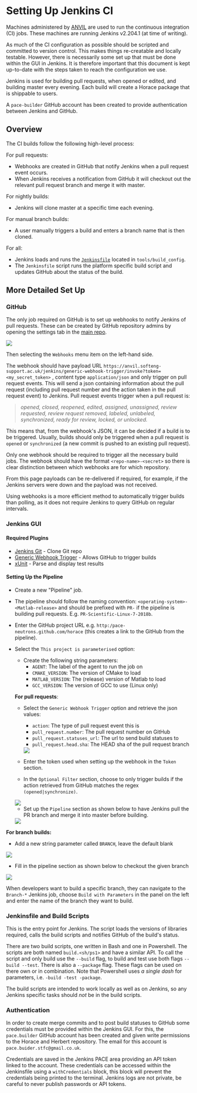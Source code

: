 # Setting Up Jenkins CI

Machines administered by [ANVIL](https://anvil.softeng-support.ac.uk/) are used
to run the continuous integration (CI) jobs. These machines are running
Jenkins v2.204.1 (at time of writing).

As much of the CI configuration as possible should be scripted and committed to
version control. This makes things re-creatable and locally testable. However,
there is necessarily some set up that must be done within the GUI in Jenkins.
It is therefore important that this document is kept up-to-date with the steps
taken to reach the configuration we use.

Jenkins is used for building pull requests, when opened or edited, and building
master every evening. Each build will create a Horace package that is shippable
to users.

A `pace-builder` GitHub account has been created to provide authentication
between Jenkins and GitHub.

## Overview

The CI builds follow the following high-level process:

For pull requests:

  - Webhooks are created in GitHub that notify Jenkins when a pull request event
  occurs.
  - When Jenkins receives a notification from GitHub it will checkout out the
  relevant pull request branch and merge it with master.

For nightly builds:

  - Jenkins will clone master at a specific time each evening.

For manual branch builds:

  - A user manually triggers a build and enters a branch name that is then cloned.

For all:

  - Jenkins loads and runs the [`Jenkinsfile`](./../../tools/build_config/Jenkinsfile)
  located in `tools/build_config`.
  - The `Jenkinsfile` script runs the platform specific build script and updates
  GitHub about the status of the build.

## More Detailed Set Up

### GitHub

The only job required on GitHub is to set up webhooks to notify Jenkins of pull
requests. These can be created by GitHub repository admins by opening the
settings tab in the [main repo](https://github.com/pace-neutrons/Horace).

<img src="./images/08_github_settings.png">

Then selecting the `Webhooks` menu item on the left-hand side.

The webhook should have payload URL
`https://anvil.softeng-support.ac.uk/jenkins/generic-webhook-trigger/invoke?token=<my_secret_token>`
, content type `application/json` and only trigger on pull request events. This
will send a json containing information about the pull request (including pull
request number and the action taken in the pull request event) to Jenkins. Pull
request events trigger when a pull request is:

> *opened, closed, reopened, edited, assigned, unassigned, review requested,
> review request removed, labeled, unlabeled, synchronized, ready for review,
> locked, or unlocked.*

This means that, from the webhook's JSON, it can be decided if a build is to be
triggered. Usually, builds should only be triggered when a pull request is `opened`
or `synchronized` (a new commit is pushed to an existing pull request).

Only one webhook should be required to trigger all the necessary build jobs.
The webhook should have the format `<repo-name>-<secret>` so there is clear
distinction between which webhooks are for which repository.

From this page payloads can be re-delivered if required, for example, if the
Jenkins servers were down and the payload was not received.

Using webhooks is a more efficient method to automatically trigger builds than
polling, as it does not require Jenkins to query GitHub on regular intervals.

### Jenkins GUI

#### Required Plugins

- [Jenkins Git](https://plugins.jenkins.io/git) - Clone Git repo
- [Generic Webhook Trigger](https://plugins.jenkins.io/generic-webhook-trigger) -
Allows GitHub to trigger builds
- [xUnit](https://plugins.jenkins.io/xunit) - Parse and display test results

#### Setting Up the Pipeline

- Create a new "Pipeline" job.
- The pipeline should follow the naming convention: `<operating-system>-<Matlab-release>`
and should be prefixed with `PR-` if the pipeline is building pull requests. E.g.
`PR-Scientific-Linux-7-2018b`.
- Enter the GitHub project URL e.g. `http:/pace-neutrons.github.com/horace`
(this creates a link to the GitHub from the pipeline).
- Select the `This project is parameterised` option:
    - Create the following string parameters:
        - `AGENT`: The label of the agent to run the job on
        - `CMAKE_VERSION`: The version of CMake to load
        - `MATLAB_VERSION`: The (release) version of Matlab to load
        - `GCC_VERSION`: The version of GCC to use (Linux only)

  **For pull requests**:
    - Select the `Generic Webhook Trigger` option and retrieve the json values:
        - `action`: The type of pull request event this is
        - `pull_request.number`: The pull request number on GitHub
        - `pull_request.statuses_url`: The url to send build statuses to
        - `pull_request.head.sha`: The HEAD sha of the pull request branch

      <img src="./images/08_commit_sha.png">

    - Enter the token used when setting up the webhook in the `Token` section.

    - In the `Optional Filter` section, choose to only trigger builds if the
    action retrieved from GitHub matches the regex `(opened|synchronize)`.

    <img src="./images/08_action_trigger.png">

  - Set up the `Pipeline` section as shown below to have Jenkins pull the PR
  branch and merge it into master before building.

  <img src="./images/08_git_pipeline.png">

**For branch builds:**

  - Add a new string parameter called `BRANCH`, leave the default blank

  <img src="./images/08_branch_parameter.png">

  - Fill in the pipeline section as shown below to checkout the given branch

  <img src="./images/08_branch_pipeline.png">

  When developers want to build a specific branch, they can navigate to the
  `Branch-*` Jenkins job, choose `Build with Parameters` in the panel on the
  left and enter the name of the branch they want to build.

### Jenkinsfile and Build Scripts

This is the entry point for Jenkins. The script loads the versions of libraries
required, calls the build scripts and notifies GitHub of the build's status.

There are two build scripts, one written in Bash and one in Powershell. The
scripts are both named `build.<sh/ps1>` and have a similar API. To call the
script and only build use the `--build` flag, to build and test use both flags
`--build --test`. There is also a `--package` flag. These flags can be used
on there own or in combination. Note that Powershell uses *a single dash* for
parameters, i.e. `-build -test -package`.

The build scripts are intended to work locally as well as on Jenkins, so any
Jenkins specific tasks should *not* be in the build scripts.

### Authentication

In order to create merge commits and to post build statuses to GitHub some
credentials must be provided within the Jenkins GUI. For this, the `pace.builder`
GitHub account has been created and given write permissions to the Horace and
Herbert repository. The email for this account is `pace.buider.stfc@gmail.co.uk`.

Credentials are saved in the Jenkins PACE area providing an API token linked to
the account. These credentials can be accessed within the Jenkinsfile using a
`withCredentials` block, this block will prevent the credentials being printed
to the terminal. Jenkins logs are not private, be careful to never publish
passwords or API tokens.
